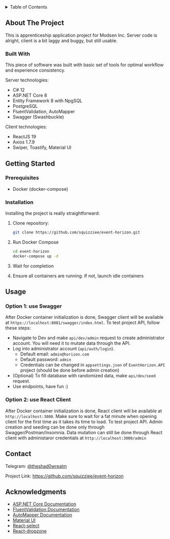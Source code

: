 <!-- TABLE OF CONTENTS -->
<details>
  <summary>Table of Contents</summary>
  <ol>
    <li>
      <a href="#about-the-project">About The Project</a>
      <ul>
        <li><a href="#built-with">Built With</a></li>
      </ul>
    </li>
    <li>
      <a href="#getting-started">Getting Started</a>
      <ul>
        <li><a href="#prerequisites">Prerequisites</a></li>
        <li><a href="#installation">Installation</a></li>
      </ul>
    </li>
    <li><a href="#usage">Usage</a></li>
    <li><a href="#contact">Contact</a></li>
    <li><a href="#acknowledgments">Acknowledgments</a></li>
  </ol>
</details>



<!-- ABOUT THE PROJECT -->
## About The Project
This is apprenticeship application project for Modsen Inc. Server code is alright, client is a bit laggy and buggy, but still usable.

### Built With

This piece of software was built with basic set of tools for optimal workflow and experience consistency.

Server technologies:

* C# 12
* ASP.NET Core 8
* Entity Framework 8 with NpgSQL
* PostgreSQL
* FluentValidation, AutoMapper
* Swagger (Swashbuckle)

Client technologies:

* ReactJS 19
* Axios 1.7.9
* Swiper, Toastify, Material UI

<!-- GETTING STARTED -->
## Getting Started
### Prerequisites

* Docker (docker-compose)

### Installation

Installing the project is really straightforward:

1. Clone repository:
   
   ```sh
   git clone https://github.com/squizziee/event-horizon.git
   ```
2. Run Docker Compose
   ```sh
   cd event-horizon
   docker-compose up -d
3. Wait for completion
4. Ensure all containers are running. If not, launch idle containers

<!-- USAGE EXAMPLES -->
## Usage

### Option 1: use Swagger
After Docker container initialization is done, Swagger client will be available at `https://localhost:8081/swagger/index.html`. To test project API, follow these steps:
* Navigate to Dev and make `api/dev/admin` request to create administrator account. You will need it to mutate data through the API.
* Log into administrator account (`api/auth/login`).
  * Default email: `admin@horizon.com`
  * Default password: `admin`
  * Credentials can be changed in `appsettings.json` of `EventHorizon.API` project (should be done before admin creation)
* (Optional) To fill database with randomized data, make `api/dev/seed` request.
* Use endpoints, have fun :)

### Option 2: use React Client
After Docker container initialization is done, React client will be available at `http://localhost:3000`. Make sure to wait for a fat minute 
when opening client for the first time as it takes its time to load. To test project API. Admin creation and seeding can be done only through Swagger/Postman/Insomnia.
Data mutation can still be done through React client with administaror credentials at `http://localhost:3000/admin`


<!-- CONTACT -->
## Contact

Telegram: [@theshad0wrealm](https://t.me/theshad0wrealm)

Project Link: https://github.com/squizziee/event-horizon

<!-- ACKNOWLEDGMENTS -->
## Acknowledgments

* [ASP.NET Core Documentation](https://learn.microsoft.com/en-us/aspnet/core/?view=aspnetcore-8.0)
* [FluentValidation Documentation](https://docs.fluentvalidation.net/en/latest/)
* [AutoMapper Documentation](https://docs.automapper.org/en/stable/)
* [Material UI](https://mui.com/material-ui/)
* [React-select](https://react-select.com/home)
* [React-dropzone](https://react-dropzone.js.org/)
